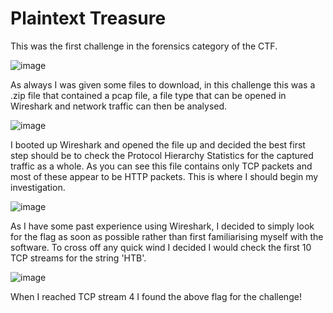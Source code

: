 # Plaintext Treasure

This was the first challenge in the forensics category of the CTF.

![image](https://user-images.githubusercontent.com/57868272/229304189-7a2694d0-dc07-4ff5-95dd-fc45099e25f5.png)

As always I was given some files to download, in this challenge this was a .zip file that contained a pcap file, a file type that can be opened in Wireshark and network traffic can then be analysed.

![image](https://user-images.githubusercontent.com/57868272/229304278-b4fe56c9-d421-468e-800b-1b0264bc4a33.png)

I booted up Wireshark and opened the file up and decided the best first step should be to check the Protocol Hierarchy Statistics for the captured traffic as a whole. As you can see this file contains only TCP packets and most of these appear to be HTTP packets. This is where I should begin my investigation.

![image](https://user-images.githubusercontent.com/57868272/229304641-6a8622f6-77dc-4bc5-82b1-c8bf8e13117d.png)

As I have some past experience using Wireshark, I decided to simply look for the flag as soon as possible rather than first familiarising myself with the software. To cross off any quick wind I decided I would check the first 10 TCP streams for the string 'HTB'.

![image](https://user-images.githubusercontent.com/57868272/229304654-30d2bef1-026f-468d-8f3e-34dc3854ba09.png)

When I reached TCP stream 4 I found the above flag for the challenge!
